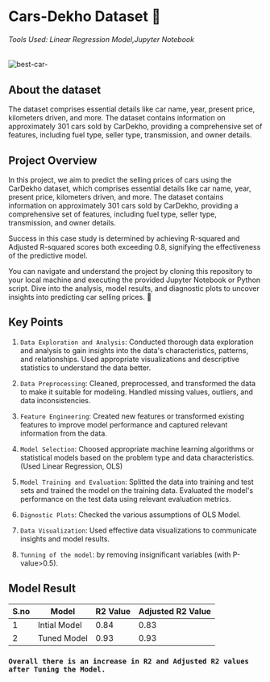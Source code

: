 # Cars-Dekho Dataset 🚗
###### Tools Used: Linear Regression Model,Jupyter Notebook
![best-car-](https://github.com/ishagoel840/Cars-Dekho/assets/163164421/05d8bbbe-f7f4-4fb3-a1b0-cfe48c5243eb)

## About the dataset
The dataset comprises essential details like car name, year, present price, kilometers driven, and more. The dataset contains information on approximately 301 cars sold by CarDekho, providing a comprehensive set of features, including fuel type, seller type, transmission, and owner details.

## Project Overview
 In this project, we aim to predict the selling prices of cars using the CarDekho dataset, which comprises essential details like car name, year, present price, kilometers driven, and more. The dataset contains information on approximately 301 cars sold by CarDekho, providing a comprehensive set of features, including fuel type, seller type, transmission, and owner details.

Success in this case study is determined by achieving R-squared and Adjusted R-squared scores both exceeding 0.8, signifying the effectiveness of the predictive model.

You can navigate and understand the project by cloning this repository to your local machine and executing the provided Jupyter Notebook or Python script. Dive into the analysis, model results, and diagnostic plots to uncover insights into predicting car selling prices. 🚗


## Key Points


1.	`Data Exploration and Analysis`: Conducted thorough data exploration and analysis to gain insights into the data's characteristics, patterns, and relationships. Used appropriate visualizations and descriptive statistics to understand the data better.

2.	`Data Preprocessing`: Cleaned, preprocessed, and transformed the data to make it suitable for modeling. Handled missing values, outliers, and data inconsistencies.
   
3.	`Feature Engineering`: Created new features or transformed existing features to improve model performance and captured relevant information from the data.
   
4.	`Model Selection`: Choosed appropriate machine learning algorithms or statistical models based on the problem type and data characteristics. (Used Linear Regression, OLS)
   
5.	`Model Training and Evaluation`: Splitted the data into training and test sets and trained the model on the training data. Evaluated the model's performance on the test data using relevant evaluation metrics.
   
6.	`Dignostic Plots`: Checked the various assumptions of OLS Model.
   
7.	`Data Visualization`: Used effective data visualizations to communicate insights and model results.
   
8.	`Tunning of the model`: by removing insignificant variables  (with P-value>0.5).


## Model Result
|S.no|Model|R2 Value| Adjusted R2 Value|
|---|---|---|---|
|1|Intial Model|0.84|0.83|
|2|Tuned Model|0.93|0.93|

   
### `Overall there is an increase in R2 and Adjusted R2 values after Tuning the Model.`
